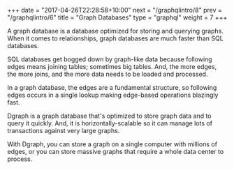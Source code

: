 +++
date = "2017-04-26T22:28:58+10:00"
next = "/graphqlintro/8"
prev = "/graphqlintro/6"
title = "Graph Databases"
type = "graphql"
weight = 7
+++

A graph database is a database optimized for storing and querying graphs. When it comes to relationships, graph databases are much faster than SQL databases.

SQL databases get bogged down by graph-like data because following edges means joining tables; sometimes big tables. And, the more edges, the more joins, and the more data needs to be loaded and processed.

In a graph database, the edges are a fundamental structure, so following edges occurs in a single lookup making edge-based operations blazingly fast.

Dgraph is a graph database that's optimized to store graph data and to query it quickly. And, it is horizontally-scalable so it can manage lots of transactions against very large graphs.

With Dgraph, you can store a graph on a single computer with millions of edges, or you can store massive graphs that require a whole data center to process.
